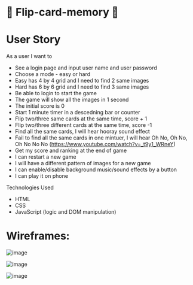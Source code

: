 # 🧐 Flip-card-memory 🧐

# User Story
As a user I want to
* See a login page and input user name and user password
* Choose a mode - easy or hard
* Easy has 4 by 4 grid and I need to find 2 same images
* Hard has 6 by 6 grid and I need to find 3 same images
* Be able to login to start the game
* The game will show all the images in 1 second 
* The initial score is 0
* Start 1 minute timer in a descedning bar or counter
* Flip two/three same cards at the same time, score + 1
* Flip two/three different cards at the same time, score -1
* Find all the same cards, I will hear hooray sound effect
* Fail to find all the same cards in one mintuer, I will hear Oh No, Oh No, Oh No No No (https://www.youtube.com/watch?v=_t9y1_WRneY)
* Get my score and ranking at the end of game
* I can restart a new game 
* I will have a different pattern of images for a new game
* I can enable/disable background music/sound effects by a button
* I can play it on phone



Technologies Used
* HTML
* CSS
* JavaScript (logic and DOM manipulation)


# Wireframes: 

![image](https://user-images.githubusercontent.com/19142112/169660967-13afec5c-9912-4901-bc12-763e83cc97e4.png)


![image](https://user-images.githubusercontent.com/19142112/169660977-abe163c8-48ca-47d2-9f27-dd5ffd4c357c.png)


![image](https://user-images.githubusercontent.com/19142112/169660983-1adeda7a-781e-4ccd-9a25-126b1763b820.png)

